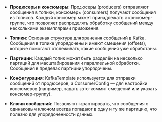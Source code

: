- **Продюсеры и консюмеры**: Продюсеры (producers) отправляют сообщения в топики, консюмеры (consumers) получают сообщения из топиков. Каждый консюмер может принадлежать к консюмер-группе, что позволяет распределять обработку сообщений между несколькими экземплярами приложения.
    
- **Топики**: Основная структура для хранения сообщений в Kafka. Сообщения в топике упорядочены и имеют смещения (offsets), которые помогают отслеживать, какие сообщения уже обработаны.
    
- **Партиции**: Каждый топик может быть разделён на несколько партиций для масштабирования и параллельной обработки. Сообщения в пределах партиции упорядочены.
    
- **Конфигурация**: KafkaTemplate используется для отправки сообщений от продюсеров, а ConsumerConfig — для настройки консюмеров (например, задать авто-коммит смещений или указать консюмер-группу).
    
- **Ключи сообщений**: Позволяют гарантировать, что сообщения с одинаковым ключом всегда попадают в одну и ту же партицию, что полезно для упорядоченности данных.